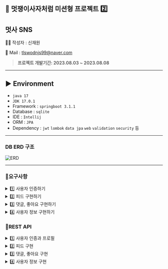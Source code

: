 ## 🦁 멋쟁이사자처럼 미션형 프로젝트 2️⃣

## 멋사 SNS 

🙋‍♂️ 작성자 : 신재원

💬  Mail : tlswodnjs99@naver.com

> **프로젝트 개발기간: 2023.08.03 ~ 2023.08.08**

---------------------------

## ▶ Environment

- `java 17`
- `JDK 17.0.1`
- Framework : `springboot 3.1.1`
- Database : `sqlite`
- IDE : `Intellij`
- ORM : `JPA`
- Dependency : `jwt` `lombok` `data jpa` `web` `validation` `security` 등

---------------------

### DB ERD 구조
![ERD](https://github.com/shinjaewon99/Daily-Alogorithm/assets/95893341/07898320-8263-4a39-923d-fccaae9785b6)

-------

### 📌요구사항
<details>
<summary>1️⃣ 사용자 인증하기</summary>
<div markdown="1">

1. 사용자 **회원가입**이 가능하다.
    - 회원가입에 필수로 필요한 정보는 아이디와 비밀번호 이다.
    - 부수적으로 이메일, 전화번호를 기입할 수 있다.

2. **아이디와 비밀번호**를 통해 **로그인**이 가능하다.
    - 인증 방식은 JWT를 이용한 토큰 인증 방식을 택한다.

3. **로그인** 한 상태에서, 자신을 대표하는 사진, 프로필 사진을 **업로드** 할 수 있다.

</div>
</details>

<details>
<summary>2️⃣ 피드 구현하기</summary>
<div markdown="1">

1. 피드는 **제목**과 **내용**을 붙일 수 있다.
    - 피드에는 복수의 이미지를 넣을 수 있다.

2. 피드를 작성하고자 한다면 **로그인 된 상태**여야 한다.
    - 사용자가 피드를 작성하면, 특별한 설정 없이 자신이 작성한 피드로 등록된다.

3. 피드는 작성한 사용자 기준으로, **목록 형태의 조회**가 가능하다.
    - 조회를 위해 대상 사용자의 정보가 제공되어야 한다.
    - 피드 목록 조회시, 작성자 아이디, 제목과 **대표 이미지**에 관한 정보가 포함되어야 한다.
    - 이때 대표 이미지란 피드에 등록된 첫번째 이미지를 의미한다.
    - 만약 피드에 등록된 이미지가 없다면, 지정된 기본 이미지를 보여준다.

4. 피드는 **단독 조회**가 가능하다.
    - 피드 단독 조회시, 피드에 연관된 모든 정보가 포함되어야 한다. 이는 등록된 모든 이미지를 확인할 수 있는 각각의 URL과, 댓글 목록, 좋아요의 숫자를 포함한다.
    - 피드를 단독 조회할 시, 로그인이 된 상태여야 한다.

5. 피드는 **수정**이 가능하다.
    - 피드에 등록된 이미지의 경우, 삭제 및 추가만 가능하다.
    - 피드의 이미지가 삭제될 경우 서버에서도 해당 이미지를 삭제하도록 한다.

6. 피드는 **삭제**가 가능하다.
    - 피드가 삭제될때는 실제로 데이터베이스에서 삭제하는 것이 아닌, 삭제 되었다는 표시를 남기도록 한다.

</div>
</details>

<details>
<summary>  3️⃣ 댓글, 좋아요 구현하기</summary>
<div markdown="1">

**댓글 구현**
1. 댓글 작성은 로그인 한 사람만 쓸 수 있다.
    - 댓글에는 작성자 아이디, 댓글 내용이 포함된다.
2. 자신이 작성한 댓글은 수정 및 삭제가 가능하다.
    - 댓글이 삭제될때는 실제로 데이터베이스에서 삭제하는 것이 아닌, 삭제 되었다는 표시를 남기도록 한다.
3. 댓글의 조회는 피드의 단독 조회와 함께 이뤄진다.

**좋아요 구현**
1. 다른 사용자의 피드는 좋아요를 할 수 있다.
    - 자신의 피드의 좋아요는 할 수 없다(권한 없음).
    - 좋아요 요청을 보낼 때 이미 좋아요 한 상태라면, 좋아요는 취소된다

</div>
</details>

<details>
<summary>  4️⃣ 사용자 정보 구현하기</summary>
<div markdown="1">

1. 사용자의 정보는 **조회**가 가능하다.
    - 이때 조회되는 정보는 아이디와 프로필 사진이다.

2. 로그인 한 사용자는 **다른 사용자를 팔로우** 할 수 있다.
    - 팔로우는 일방적 관계이다. A 사용자가 B를 팔로우 하는 것이 B 사용자가 A를 팔로우 하는것을 의미하지 않는다.

3. 로그인 한 사용자는 팔로우 한 사용자의 **팔로우를 해제**할 수 있다.

4. **로그인** 한 사용자는 다른 사용자와 **친구 관계**를 맺을 수 있다.
    - 친구 관계는 양방적 관계이다. A 사용자가 B와 친구라면, B 사용자와 A 도 친구이다.
    - A 사용자는 B 사용자에게 친구 요청을 보낸다.
    - B 사용자는 자신의 친구 요청 목록을 확인할 수 있다.
    - B 사용자는 친구 요청을 수락 혹은 거절할 수 있다.

5. 사용자의 **팔로우**한 모든 사용자의 **피드 목록을 조회**할 수 있다.
    - 이때 작성한 사용자와 무관하게 작성된 순서의 역순으로 조회한다.
    - 그 외 조회되는 데이터는 피드 목록 조회와 동일하다.

6. 사용자와 **친구관계**의 모든 사용자의 **피드 목록을 조회**할 수 있다.
    - 이때 작성한 사용자와 무관하게 작성된 순서의 역순으로 조회한다.
    - 그 외 조회되는 데이터는 피드 목록 조회와 동일하다.

</div>
</details>

### 📌REST API
<details>
<summary>1️⃣ 사용자 인증과 프로필</summary>
<div markdown="1">

**회원가입**<br>
POST `/api/user/join` <br>

**로그인**<br>
POST `/api/user/login` <br>

**프로필 이미지 등록**<br>
POST `/api/user/{userId}/postProfile` <br>

</div>
</details>

<details>
<summary>2️⃣ 피드 구현</summary>
<div markdown="1">

**피드 작성**<br>
POST `api/user/{userId}/feed` <br>

**피드 이미지 등록 작성**<br>
POST `api/user/{userId}/feed/{feedId}/postImg` <br>


**피드 전체 조회**<br>
GET `api/user/{userId}/feed/{feedId}/readLists` <br>

**피드 단독 조회**<br>
GET `api/user/{userId}/feed/{feedId}` <br>

**피드 논리 삭제**<br>
DELETE `api/user/{userId}/feed/{feedId}` <br>


</div>
</details>

<details>
<summary>3️⃣ 댓글, 좋아요 구현</summary>
<div markdown="1">

**댓글 작성**<br>
POST `api/user/{userId}/feed/{feedId}/comment` <br>

**댓글 수정**<br>
PUT `api/user/{userId}/feed/{feedId}/comment/{commentId}` <br>

**댓글 논리 삭제**<br>
DELETE `api/user/{userId}/feed/{feedId}/comment/{commentId}` <br>

**좋아요 요청과 취소**<br>
POST `api/user/{userId}/feed/{feedId}/like` <br>
</div>
</details>


<details>
<summary>4️⃣ 사용자 정보 구현</summary>
<div markdown="1">

**사용자 정보 조회**<br>
GET `/api/user/{userId}` <br>
</div>
</details>